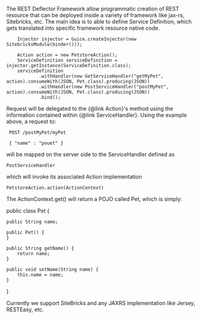 The REST Deflector Framework allow programmatic creation of REST resource that can be deployed inside a variety of framework like jax-rs, Sitebricks, etc. The main idea is to able to define Service Definition, which gets translated into specific framework resource native code.

        Injector injector = Guice.createInjector(new SitebricksModule(binder()));

        Action action = new PetstoreAction();
        ServiceDefinition serviceDefinition = injector.getInstance(ServiceDefinition.class);
        serviceDefinition
                .withHandler(new GetServiceHandler("getMyPet", action).consumeWith(JSON, Pet.class).producing(JSON))
                .withHandler(new PostServiceHandler("postMyPet", action).consumeWith(JSON, Pet.class).producing(JSON))
                .bind();

Request will be delegated to the {@link Action}'s method using the information contained within
{@link ServiceHandler}. Using the example above, a request to:

     POST /postMyPet/myPet

     { "name" : "pouet" }

will be mapped on the server side to the ServiceHandler defined as

    PostServiceHandler

which will invoke its associated Action implementation

    PetstoreAction.action(ActionContext)

The ActionContext.get() will return a POJO called Pet, which is simply:

public class Pet {

    public String name;

    public Pet() {
    }

    public String getName() {
        return name;
    }

    public void setName(String name) {
        this.name = name;
    }
}

Currently we support SiteBricks and any JAXRS implementation like Jersey, RESTEasy, etc.






